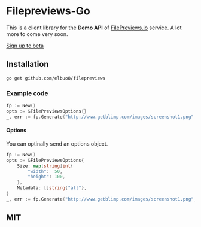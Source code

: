 # Filepreviews-Go
This is a client library for the **Demo API** of [FilePreviews.io](http://filepreviews.io) service. A lot more to come very soon.

[Sign up to beta](http://eepurl.com/To0U1)

## Installation
```
go get github.com/elbuo8/filepreviews
```

### Example code
```go
fp := New()
opts := &FilePreviewsOptions{}
_, err := fp.Generate("http://www.getblimp.com/images/screenshot1.png", opts)
```

#### Options
You can optinally send an options object.
```go
fp := New()
opts := &FilePreviewsOptions{
	Size: map[string]int{
		"width":  50,
		"height": 100,
	},
	Metadata: []string{"all"},
}
_, err := fp.Generate("http://www.getblimp.com/images/screenshot1.png", opts)
```

## MIT
